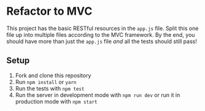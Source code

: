 # Refactor to MVC

This project has the basic RESTful resources in the `app.js` file. Split this one file up into multiple files according to the MVC framework. By the end, you should have more than just the `app.js` file _and_ all the tests should still pass!

## Setup

1. Fork and clone this repository
1. Run `npm install` or `yarn`
1. Run the tests with `npm test`
1. Run the server in development mode with `npm run dev` or run it in production mode with `npm start`
